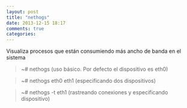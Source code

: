 ```yaml
---
layout: post
title: "nethogs"
date: 2013-12-15 18:17
comments: true
categories: 
---
```

Visualiza procesos que están consumiendo más ancho de banda en el sistema

>~# nethogs   (uso básico. Por defecto el dispositivo es eth0)

>~# nethogs eth0 eth1 (especificando dos dispositivos)

>~# nethogs -t eth1  (rastreando conexiones y especificando dispositivo)

